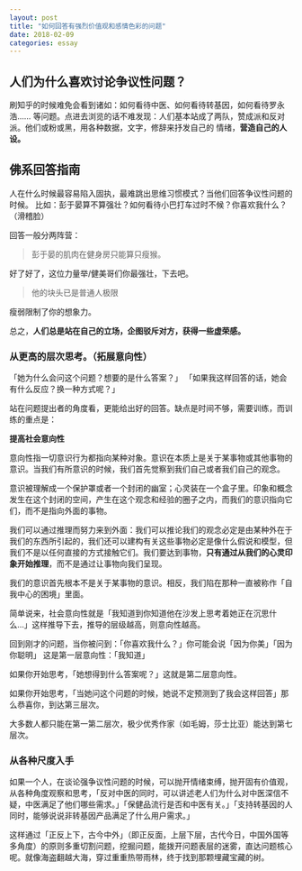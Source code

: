 ```yaml
---
layout: post
title: "如何回答有强烈价值观和感情色彩的问题"
date: 2018-02-09
categories: essay
---
```


## 人们为什么喜欢讨论争议性问题？
刷知乎的时候难免会看到诸如：如何看待中医、如何看待转基因，如何看待罗永浩……
等问题。点进去浏览的话不难发现：人们基本站成了两队，赞成派和反对派。他们或粉或黑，用各种数据，文字，修辞来抒发自己的
情绪，**营造自己的人设。**

## 佛系回答指南
人在什么时候最容易陷入固执，最难跳出思维习惯模式？当他们回答争议性问题的时候。
比如：彭于晏算不算强壮？如何看待小巴打车过时不候？你喜欢我什么？（滑稽脸）

回答一般分两阵营：

> 彭于晏的肌肉在健身房只能算只瘦猴。

好了好了，这位力量举/健美哥们你最强壮，下去吧。

> 他的块头已是普通人极限

瘦弱限制了你的想象力。

总之，**人们总是站在自己的立场，企图驳斥对方，获得一些虚荣感。**

### 从更高的层次思考。（拓展意向性）
「她为什么会问这个问题？想要的是什么答案？」
「如果我这样回答的话，她会有什么反应？换一种方式呢？」

站在问题提出者的角度看，更能给出好的回答。缺点是时间不够，需要训练，而训练的重点是：

**提高社会意向性**

意向性指一切意识行为都指向某种对象。意识在本质上是关于某事物或其他事物的意识。当我们有所意识的时候，我们首先觉察到我们自己或者我们自己的观念。

意识被理解成一个保护罩或者一个封闭的幽室；心灵装在一个盒子里。印象和概念发生在这个封闭的空间，产生在这个观念和经验的圈子之内，而我们的意识指向它们，而不是指向外面的事物。

我们可以通过推理而努力来到外面：我们可以推论我们的观念必定是由某种外在于我们的东西所引起的，我们还可以建构有关这些事物必定是像什么假说和模型，但我们不是以任何直接的方式接触它们。我们要达到事物，**只有通过从我们的心灵印象开始推理**，而不是通过让事物向我们呈现。

我们的意识首先根本不是关于某事物的意识。相反，我们陷在那种一直被称作「自我中心的困境」里面。

简单说来，社会意向性就是「我知道到你知道他在沙发上思考着她正在沉思什么...」这样推导下去，推导的层级越高，则意向性越高。

回到刚才的问题，当你被问到：「你喜欢我什么？」你可能会说「因为你美」「因为你聪明」
这是第一层意向性：「我知道」

如果你开始思考，「她想得到什么答案呢？」这就是第二层意向性。

如果你开始思考，「当她问这个问题的时候，她说不定预测到了我会这样回答」那么恭喜你，到达第三层次。

大多数人都只能在第一第二层次，极少优秀作家（如毛姆，莎士比亚）能达到第七层次。

### 从各种尺度入手

如果一个人，在谈论强争议性问题的时候，可以抛开情绪束缚，抛开固有价值观，从各种角度观察和思考，「反对中医的同时，可以讲述老人们为什么对中医深信不疑，中医满足了他们哪些需求。」「保健品流行是否和中医有关。」「支持转基因的人同时，能够说说非转基因产品满足了什么用户需求。」

这样通过「正反上下，古今中外」（即正反面，上层下层，古代今日，中国外国等多角度）的原则多重切割问题，挖掘问题，能拨开问题表层的迷雾，直达问题核心呢。就像海盗翻越大海，穿过重重热带雨林，终于找到那颗埋藏宝藏的树。
